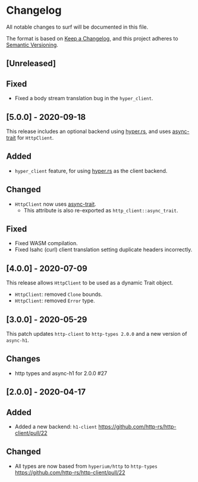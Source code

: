 # Changelog

All notable changes to surf will be documented in this file.

The format is based on [Keep a Changelog](https://keepachangelog.com/en/1.0.0/),
and this project adheres to [Semantic Versioning](https://book.async.rs/overview/stability-guarantees.html).

## [Unreleased]

## Fixed
- Fixed a body stream translation bug in the `hyper_client`.

## [5.0.0] - 2020-09-18

This release includes an optional backend using [hyper.rs](https://hyper.rs/), and uses [async-trait](https://crates.io/crates/async-trait) for `HttpClient`.

## Added
- `hyper_client` feature, for using [hyper.rs](https://hyper.rs/) as the client backend.

## Changed
- `HttpClient` now uses [async-trait](https://crates.io/crates/async-trait).
    - This attribute is also re-exported as `http_client::async_trait`.

## Fixed
- Fixed WASM compilation.
- Fixed Isahc (curl) client translation setting duplicate headers incorrectly.

## [4.0.0] - 2020-07-09

This release allows `HttpClient` to be used as a dynamic Trait object.

- `HttpClient`: removed `Clone` bounds.
- `HttpClient`: removed `Error` type.

## [3.0.0] - 2020-05-29

This patch updates `http-client` to `http-types 2.0.0` and a new version of `async-h1`.

## Changes
- http types and async-h1 for 2.0.0 #27

## [2.0.0] - 2020-04-17

## Added
- Added a new backend: `h1-client` https://github.com/http-rs/http-client/pull/22

## Changed
- All types are now based from `hyperium/http` to `http-types` https://github.com/http-rs/http-client/pull/22
